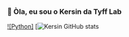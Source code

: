 ### 🌱 Òla, eu sou o Kersin da Tyff Lab

[![Python]](https://www.python.org/)
[![Kersin GitHub stats](https://github-readme-stats.vercel.app/api?username=tf-kersin&show_icons=true&theme=dracula)
